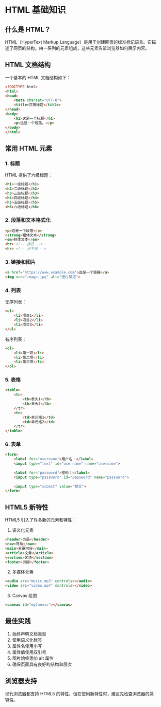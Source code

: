 # HTML 基础知识

## 什么是 HTML？

HTML（HyperText Markup Language）是用于创建网页的标准标记语言。它描述了网页的结构，由一系列的元素组成，这些元素告诉浏览器如何展示内容。

## HTML 文档结构

一个基本的 HTML 文档结构如下：

```html
<!DOCTYPE html>
<html>
<head>
    <meta charset="UTF-8">
    <title>页面标题</title>
</head>
<body>
    <h1>这是一个标题</h1>
    <p>这是一个段落。</p>
</body>
</html>
```

## 常用 HTML 元素

### 1. 标题

HTML 提供了六级标题：

```html
<h1>一级标题</h1>
<h2>二级标题</h2>
<h3>三级标题</h3>
<h4>四级标题</h4>
<h5>五级标题</h5>
<h6>六级标题</h6>
```

### 2. 段落和文本格式化

```html
<p>这是一个段落</p>
<strong>粗体文本</strong>
<em>斜体文本</em>
<br> <!-- 换行 -->
<hr> <!-- 水平线 -->
```

### 3. 链接和图片

```html
<a href="https://www.example.com">这是一个链接</a>
<img src="image.jpg" alt="图片描述">
```

### 4. 列表

无序列表：
```html
<ul>
    <li>项目1</li>
    <li>项目2</li>
    <li>项目3</li>
</ul>
```

有序列表：
```html
<ol>
    <li>第一项</li>
    <li>第二项</li>
    <li>第三项</li>
</ol>
```

### 5. 表格

```html
<table>
    <tr>
        <th>表头1</th>
        <th>表头2</th>
    </tr>
    <tr>
        <td>单元格1</td>
        <td>单元格2</td>
    </tr>
</table>
```

### 6. 表单

```html
<form>
    <label for="username">用户名：</label>
    <input type="text" id="username" name="username">
    
    <label for="password">密码：</label>
    <input type="password" id="password" name="password">
    
    <input type="submit" value="提交">
</form>
```

## HTML5 新特性

HTML5 引入了许多新的元素和特性：

1. 语义化元素
```html
<header>页眉</header>
<nav>导航</nav>
<main>主要内容</main>
<article>文章</article>
<section>区块</section>
<footer>页脚</footer>
```

2. 多媒体元素
```html
<audio src="music.mp3" controls></audio>
<video src="video.mp4" controls></video>
```

3. Canvas 绘图
```html
<canvas id="myCanvas"></canvas>
```

## 最佳实践

1. 始终声明文档类型
2. 使用语义化标签
3. 属性名使用小写
4. 属性值使用双引号
5. 图片始终添加 alt 属性
6. 确保页面具有良好的结构和层次

## 浏览器支持

现代浏览器都支持 HTML5 的特性，但在使用新特性时，建议先检查浏览器的兼容性。 